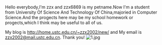 Hello everybody,I'm zzx and zzx6869 is my petname.Now I'm a student from University Of Science And Technology Of China,majoried in Computer Science.And the progects here may be my 
school homework or progects,which I think may be useful to all of us.


My blog is http://home.ustc.edu.cn/~zzx2002/new/ and My email is zzx2002@mail.ustc.edu.cn.
Thank you!
![1.jpg](https://i.loli.net/2021/08/03/NCoSFVvh4iAc7PO.jpg)
<!---
zzx6869/zzx6869 is a ✨ special ✨ repository because its `README.md` (this file) appears on your GitHub profile.
You can click the Preview link to take a look at your changes.
--->
